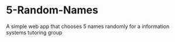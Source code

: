 # 5-Random-Names
A simple web app that chooses 5 names randomly for a information systems tutoring group 
